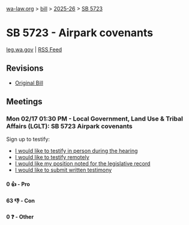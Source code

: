 [wa-law.org](/) > [bill](/bill/) > [2025-26](/bill/2025-26/) > [SB 5723](/bill/2025-26/sb/5723/)

# SB 5723 - Airpark covenants
[leg.wa.gov](https://app.leg.wa.gov/billsummary?BillNumber=5723&Year=2025&Initiative=false) | [RSS Feed](./rss.xml)

## Revisions
* [Original Bill](1/)

## Meetings
### Mon 02/17 01:30 PM - Local Government, Land Use & Tribal Affairs (LGLT): SB 5723 Airpark covenants
Sign up to testify:
* [I would like to testify in person during the hearing](https://app.leg.wa.gov/csi/Testifier/Add?chamber=House&mId=32822&aId=164339&caId=25860&tId=1)
* [I would like to testify remotely](https://app.leg.wa.gov/csi/Testifier/Add?chamber=House&mId=32822&aId=164339&caId=25860&tId=2)
* [I would like my position noted for the legislative record](https://app.leg.wa.gov/csi/Testifier/Add?chamber=House&mId=32822&aId=164339&caId=25860&tId=3)
* [I would like to submit written testimony](https://app.leg.wa.gov/csi/Testifier/Add?chamber=House&mId=32822&aId=164339&caId=25860&tId=4)

#### 0 👍 - Pro

#### 63 👎 - Con

#### 0 ❓ - Other
